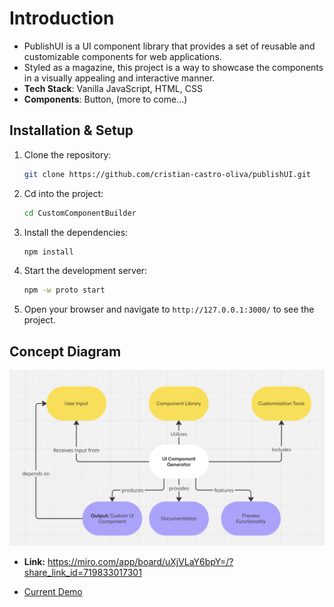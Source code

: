 # Introduction

- PublishUI is a UI component library that provides a set of reusable and customizable components for web applications.
- Styled as a magazine, this project is a way to showcase the components in a visually appealing and interactive manner.
- **Tech Stack**: Vanilla JavaScript, HTML, CSS
- **Components**: Button, (more to come...)

## Installation & Setup

1. Clone the repository:

   ```bash
   git clone https://github.com/cristian-castro-oliva/publishUI.git
   ```

2. Cd into the project:

   ```bash
   cd CustomComponentBuilder
   ```

3. Install the dependencies:

   ```bash
   npm install
   ```

4. Start the development server:

   ```bash
   npm -w proto start
   ```

5. Open your browser and navigate to `http://127.0.0.1:3000/` to see the project.

## Concept Diagram

![Concept Diagram](docs/concept-diagram.png)

- **Link:** https://miro.com/app/board/uXjVLaY6bpY=/?share_link_id=719833017301

- [Current Demo](https://drive.google.com/file/d/1YYXhBB6JN_ywluXst-xL7U4xFnX1TRWa/view?usp=sharing)
